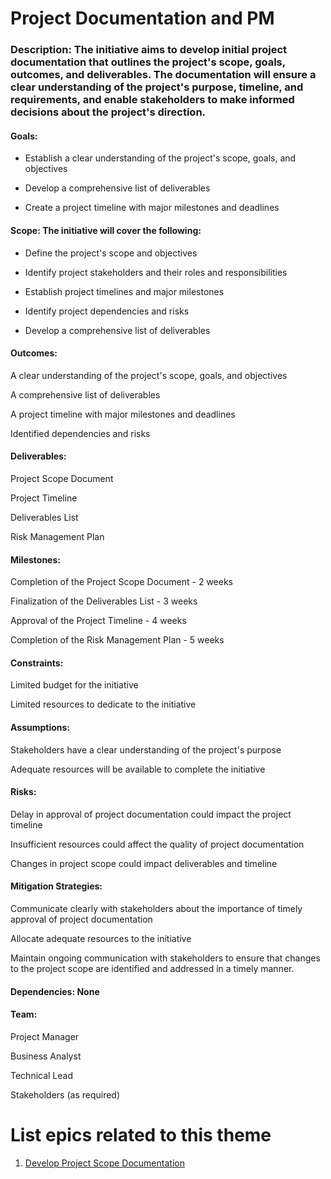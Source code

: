 # Project Documentation and PM

### Description: The initiative aims to develop initial project documentation that outlines the project's scope, goals, outcomes, and deliverables. The documentation will ensure a clear understanding of the project's purpose, timeline, and requirements, and enable stakeholders to make informed decisions about the project's direction.

#### Goals:

- Establish a clear understanding of the project's scope, goals, and objectives

- Develop a comprehensive list of deliverables

- Create a project timeline with major milestones and deadlines

#### Scope: The initiative will cover the following:

- Define the project's scope and objectives

- Identify project stakeholders and their roles and responsibilities

- Establish project timelines and major milestones

- Identify project dependencies and risks

- Develop a comprehensive list of deliverables

#### Outcomes:

A clear understanding of the project's scope, goals, and objectives

A comprehensive list of deliverables

A project timeline with major milestones and deadlines

Identified dependencies and risks

#### Deliverables:

Project Scope Document

Project Timeline

Deliverables List

Risk Management Plan


#### Milestones:

Completion of the Project Scope Document - 2 weeks

Finalization of the Deliverables List - 3 weeks

Approval of the Project Timeline - 4 weeks

Completion of the Risk Management Plan - 5 weeks


#### Constraints:

Limited budget for the initiative

Limited resources to dedicate to the initiative

#### Assumptions:

Stakeholders have a clear understanding of the project's purpose

Adequate resources will be available to complete the initiative

#### Risks:

Delay in approval of project documentation could impact the project timeline

Insufficient resources could affect the quality of project documentation

Changes in project scope could impact deliverables and timeline

#### Mitigation Strategies:

Communicate clearly with stakeholders about the importance of timely approval of project documentation

Allocate adequate resources to the initiative

Maintain ongoing communication with stakeholders to ensure that changes to the project scope are identified and addressed in a timely manner.

#### Dependencies: None

#### Team:

Project Manager

Business Analyst

Technical Lead

Stakeholders (as required)

# List epics related to this theme

1. [Develop Project Scope Documentation](https://github.com/steveechan/mywebclass-agile-docs/blob/main/documentation/templates/theme/initiatives/epics/epic_template4.md)
